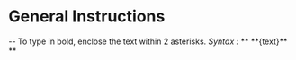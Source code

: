 # General Instructions <br />
-- To type in bold, enclose the text within 2 asterisks. _Syntax :_ ** \*\*{text}\*\* ** 

